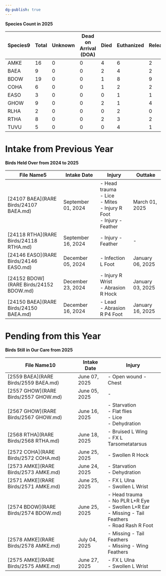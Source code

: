 ```yaml
---
dg-publish: true
---
```


**Species Count in 2025**

|Species9|Total|Unknown|Dead on Arrival (DOA)|Died|Euthanized|Released|Transferred|
|---|---|---|---|---|---|---|---|
|AMKE|16|0|0|4|6|2|0|
|BAEA|9|0|0|2|4|2|0|
|BDOW|19|0|0|1|8|9|0|
|COHA|6|0|0|1|2|2|0|
|EASO|3|0|0|0|1|1|0|
|GHOW|9|0|0|2|1|4|0|
|RLHA|2|0|0|0|2|0|0|
|RTHA|8|0|0|2|3|2|0|
|TUVU|5|0|0|0|4|1|0|

# Intake from Previous Year

**Birds Held Over from 2024 to 2025**

|File Name5|Intake Date|Injury|Outtake|
|---|---|---|---|
|[24107 BAEA](RARE Birds/24107 BAEA.md)|September 01, 2024|- Head trauma<br>- Lice<br>- Mites<br>- Injury R Foot<br>- Injury - Feather|March 01, 2025|
|[24118 RTHA](RARE Birds/24118 RTHA.md)|September 16, 2024|- Injury - Feather|-|
|[24146 EASO](RARE Birds/24146 EASO.md)|December 05, 2024|- Infection L Foot|January 06, 2025|
|[24152 BDOW](RARE Birds/24152 BDOW.md)|December 23, 2024|- Injury R Wrist<br>- Abrasion R Hock|January 03, 2025|
|[24150 BAEA](RARE Birds/24150 BAEA.md)|December 16, 2024|- Lead<br>- Abrasion R P4 Foot|January 16, 2025|

# Pending from this Year
**Birds Still in Our Care from 2025**

|File Name10|Intake Date|Injury|
|---|---|---|
|[2559 BAEA](RARE Birds/2559 BAEA.md)|June 07, 2025|- Open wound - Chest|
|[2557 GHOW](RARE Birds/2557 GHOW.md)|June 05, 2025|-|
|[2567 GHOW](RARE Birds/2567 GHOW.md)|June 16, 2025|- Starvation<br>- Flat flies<br>- Lice<br>- Dehydration|
|[2568 RTHA](RARE Birds/2568 RTHA.md)|June 18, 2025|- Bruised L Wing<br>- FX L Tarsometatarsus|
|[2572 COHA](RARE Birds/2572 COHA.md)|June 25, 2025|- Swollen R Hock|
|[2573 AMKE](RARE Birds/2573 AMKE.md)|June 24, 2025|- Starvation<br>- Dehydration|
|[2571 AMKE](RARE Birds/2571 AMKE.md)|June 25, 2025|- FX L Ulna<br>- Swollen L Wrist|
|[2574 BDOW](RARE Birds/2574 BDOW.md)|June 25, 2025|- Head trauma<br>- No PLR L+R Eye<br>- Swollen L+R Ear<br>- Missing - Tail Feathers<br>- Road Rash R Foot|
|[2578 AMKE](RARE Birds/2578 AMKE.md)|July 04, 2025|- Missing - Tail Feathers<br>- Missing - Wing Feathers|
|[2575 AMKE](RARE Birds/2575 AMKE.md)|June 27, 2025|- FX L Ulna<br>- Swollen L Wrist|
